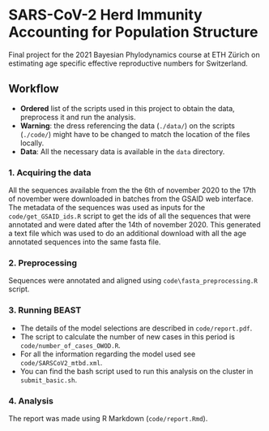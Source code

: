 # SARS-CoV-2 Herd Immunity Accounting for Population Structure
Final project for the 2021 Bayesian Phylodynamics course at ETH Zürich on estimating age specific effective reproductive numbers for Switzerland.

## Workflow
* **Ordered** list of the scripts used in this project to obtain the data, preprocess it and run the analysis. 
* **Warning**: the dress referencing the data (`./data/`) on the scripts (`./code/`) might have to be changed to match the location of the files locally. 
* **Data**: All the necessary data is available in the `data` directory. 

### 1. Acquiring the data
All the sequences available from the the 6th of november 2020 to the 17th of november were downloaded in batches from the GSAID web interface. The metadata of the sequences was used as inputs for the `code/get_GSAID_ids.R` script to get the ids of all the sequences that were annotated and were dated after the 14th of november 2020. This generated a text file which was used to do an additional download with all the age annotated sequences into the same fasta file. 

### 2. Preprocessing
Sequences were annotated and aligned using `code\fasta_preprocessing.R` script. 

### 3. Running BEAST
* The details of the model selections are described in `code/report.pdf`. 
* The script to calculate the number of new cases in this period is `code/number_of_cases_OWOD.R`. 
* For all the information regarding the model used see `code/SARSCoV2_mtbd.xml`. 
* You can find the bash script used to run this analysis on the cluster in `submit_basic.sh`.

### 4. Analysis
The report was made using R Markdown (`code/report.Rmd`). 




